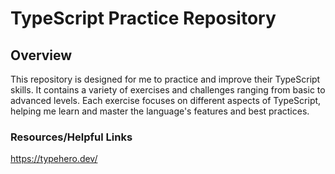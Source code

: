 # TypeScript Practice Repository

## Overview

This repository is designed for me to practice and improve their TypeScript skills. It contains a variety of exercises and challenges ranging from basic to advanced levels. Each exercise focuses on different aspects of TypeScript, helping me learn and master the language's features and best practices.

### Resources/Helpful Links

https://typehero.dev/
